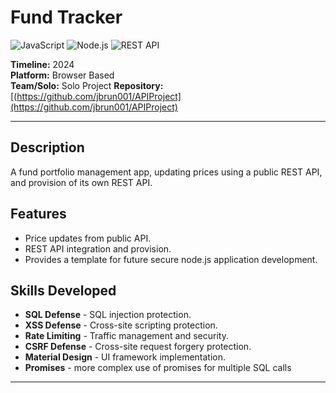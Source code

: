 # Fund Tracker 
![JavaScript](https://img.shields.io/badge/JavaScript-%23F7DF1E.svg?style=for-the-badge&logo=javascript&logoColor=white) ![Node.js](https://img.shields.io/badge/Node.js-%23339933.svg?style=for-the-badge&logo=node.js&logoColor=white) ![REST API](https://img.shields.io/badge/REST%20API-%23007EC6.svg?style=for-the-badge)

**Timeline:** 2024  
**Platform:** Browser Based  
**Team/Solo:** Solo Project
**Repository:** [(https://github.com/jbrun001/APIProject](https://github.com/jbrun001/APIProject)

---

## Description
A fund portfolio management app, updating prices using a public REST API, and provision of its own REST API.

## Features
- Price updates from public API.  
- REST API integration and provision.
- Provides a template for future secure node.js application development.  

## Skills Developed
- **SQL Defense** - SQL injection protection.  
- **XSS Defense** - Cross-site scripting protection.  
- **Rate Limiting** - Traffic management and security.  
- **CSRF Defense** - Cross-site request forgery protection.  
- **Material Design** - UI framework implementation.  
- **Promises** - more complex use of promises for multiple SQL calls
  
---
